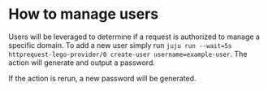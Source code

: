 # How to manage users

Users will be leveraged to determine if a request is authorized to manage a specific domain. To add a new user simply run 
`juju run --wait=5s httprequest-lego-provider/0 create-user username=example-user`. The action will generate and output a password.

If the action is rerun, a new password will be generated.
